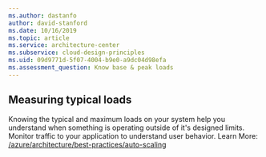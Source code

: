 ```yaml
---
ms.author: dastanfo
author: david-stanford
ms.date: 10/16/2019
ms.topic: article
ms.service: architecture-center
ms.subservice: cloud-design-principles
ms.uid: 09d9771d-5f07-4004-b9e0-a9dc04d98efa
ms.assessment_question: Know base & peak loads
---
```

## Measuring typical loads

Knowing the typical and maximum loads on your system help you understand when something is operating outside of it's designed limits.  Monitor traffic to your application to understand user behavior. Learn More: [/azure/architecture/best-practices/auto-scaling](/azure/architecture/best-practices/auto-scaling)
